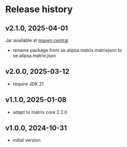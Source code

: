 # Release history

## v2.1.0, 2025-04-01
Jar available at [maven central](https://repo1.maven.org/maven2/se/alipsa/matrix/matrix-json/2.1.0/matrix-json-2.1.0.jar)
- rename package from se.alipsa.matrix.matrixjson to se.alipsa.matrix.json

## v2.0.0, 2025-03-12
- require JDK 21

## v1.1.0, 2025-01-08
- adapt to matrix core 2.2.0

## v1.0.0, 2024-10-31
- initial version